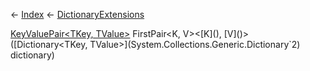 ← [Index](Api-Index) ← [DictionaryExtensions](System.Collections.Generic.DictionaryExtensions)

[KeyValuePair<TKey, TValue>](System.Collections.Generic.KeyValuePair`2) FirstPair<K, V><[K](), [V]()>([Dictionary<TKey, TValue>](System.Collections.Generic.Dictionary`2) dictionary)

